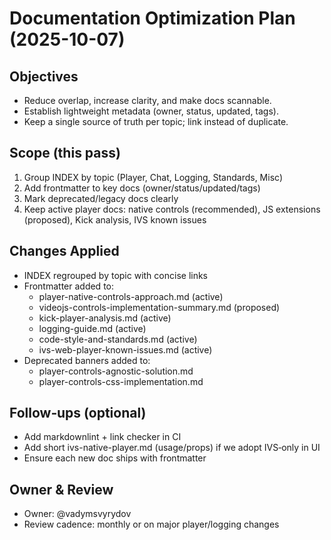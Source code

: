 # Documentation Optimization Plan (2025-10-07)

## Objectives
- Reduce overlap, increase clarity, and make docs scannable.
- Establish lightweight metadata (owner, status, updated, tags).
- Keep a single source of truth per topic; link instead of duplicate.

## Scope (this pass)
1) Group INDEX by topic (Player, Chat, Logging, Standards, Misc)
2) Add frontmatter to key docs (owner/status/updated/tags)
3) Mark deprecated/legacy docs clearly
4) Keep active player docs: native controls (recommended), JS extensions (proposed), Kick analysis, IVS known issues

## Changes Applied
- INDEX regrouped by topic with concise links
- Frontmatter added to: 
  - player-native-controls-approach.md (active)
  - videojs-controls-implementation-summary.md (proposed)
  - kick-player-analysis.md (active)
  - logging-guide.md (active)
  - code-style-and-standards.md (active)
  - ivs-web-player-known-issues.md (active)
- Deprecated banners added to:
  - player-controls-agnostic-solution.md
  - player-controls-css-implementation.md

## Follow‑ups (optional)
- Add markdownlint + link checker in CI
- Add short ivs-native-player.md (usage/props) if we adopt IVS‑only in UI
- Ensure each new doc ships with frontmatter

## Owner & Review
- Owner: @vadymsvyrydov
- Review cadence: monthly or on major player/logging changes
